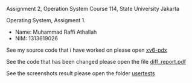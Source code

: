 Assignment 2, Operation System Course 114, State University Jakarta

Operating System, Assigment 1. 


* Name: Muhammad Raffi Athallah
* NIM: 1313619026


See my source code that i have worked on please open [xv6-pdx](./xv6-pdx)

See the code that has been changed please open the file [diff_report.pdf](./diff_report.pdf) 

See the screenshots result please open the folder [usertests](./usertests)  
